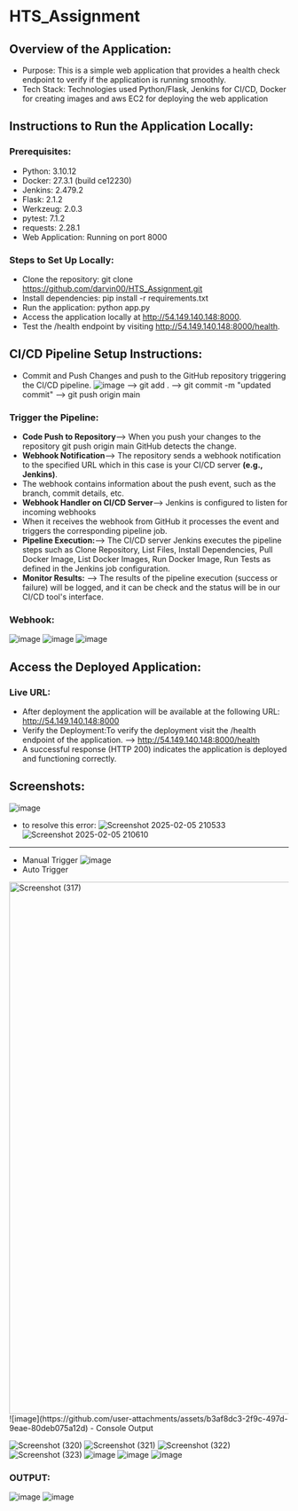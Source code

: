 # HTS_Assignment
## Overview of the Application:
- Purpose: This is a simple web application that provides a health check endpoint to verify if the application is running smoothly.
- Tech Stack: Technologies used Python/Flask, Jenkins for CI/CD, Docker for creating images and aws EC2 for deploying the web application
## Instructions to Run the Application Locally:
### Prerequisites:
- Python: 3.10.12
- Docker: 27.3.1 (build ce12230)
- Jenkins: 2.479.2
- Flask: 2.1.2
- Werkzeug: 2.0.3
- pytest: 7.1.2
- requests: 2.28.1
- Web Application: Running on port 8000
### Steps to Set Up Locally:
- Clone the repository: git clone https://github.com/darvin00/HTS_Assignment.git
- Install dependencies: pip install -r requirements.txt
- Run the application: python app.py 
- Access the application locally at http://54.149.140.148:8000.
- Test the /health endpoint by visiting http://54.149.140.148:8000/health.
## CI/CD Pipeline Setup Instructions:
- Commit and Push Changes and push to the GitHub repository triggering the CI/CD pipeline.
![image](https://github.com/user-attachments/assets/9e61c268-a38b-4b4b-a3b6-56210f6cff73)
--> git add .
--> git commit -m "updated commit"
--> git push origin main
### Trigger the Pipeline:
- **Code Push to Repository**--> When you push your changes to the repository git push origin main GitHub detects the change.
- **Webhook Notification**--> The repository sends a webhook notification to the specified URL which in this case is your CI/CD server **(e.g., Jenkins)**.
- The webhook contains information about the push event, such as the branch, commit details, etc.
- **Webhook Handler on CI/CD Server**--> Jenkins is configured to listen for incoming webhooks
- When it receives the webhook from GitHub it processes the event and triggers the corresponding pipeline job.
- **Pipeline Execution:**--> The CI/CD server Jenkins executes the pipeline steps such as Clone Repository, List Files, Install Dependencies, Pull Docker Image, List Docker Images, Run Docker Image, Run Tests as defined in the Jenkins job configuration.
- **Monitor Results:** --> The results of the pipeline execution (success or failure) will be logged, and it can be check and the status will be in our CI/CD tool's interface.
### Webhook:
![image](https://github.com/user-attachments/assets/ea7b8cdc-2f77-40c2-89b5-ab2a333daf30)
![image](https://github.com/user-attachments/assets/cca2d5fb-1c0c-4657-a757-63b28cb5ddb4)
![image](https://github.com/user-attachments/assets/9ed2cf11-8ea5-4c8c-9f22-2a0cad9888b6)
## Access the Deployed Application:
### Live URL:
- After deployment the application will be available at the following URL: http://54.149.140.148:8000
- Verify the Deployment:To verify the deployment visit the /health endpoint of the application. --> http://54.149.140.148:8000/health
- A successful response (HTTP 200) indicates the application is deployed and functioning correctly.
## Screenshots:
![image](https://github.com/user-attachments/assets/9875742e-7473-45da-acee-b3fc1cd27a59)
- to resolve this error:
![Screenshot 2025-02-05 210533](https://github.com/user-attachments/assets/6d70df68-ebdc-4123-9c74-c4bc60786525)
![Screenshot 2025-02-05 210610](https://github.com/user-attachments/assets/585f1aa9-e2e8-4d1c-bc42-a889af5f3dc8)
***************************************************************************************************************************************************************************************************************
- Manual Trigger
![image](https://github.com/user-attachments/assets/b7f8e57f-b9ba-4833-b68a-3e6ea18834fa)
- Auto Trigger
<img width="960" alt="Screenshot (317)" src="https://github.com/user-attachments/assets/9e8f2495-06a6-47a8-af5c-01956c9d2c84" />
![image](https://github.com/user-attachments/assets/b3af8dc3-2f9c-497d-9eae-80deb075a12d)
- Console Output
  
![Screenshot (320)](https://github.com/user-attachments/assets/f7ad16bf-5a1e-4d00-8e9c-3b8a3b42d745)
![Screenshot (321)](https://github.com/user-attachments/assets/c210e416-c00b-4409-8a2d-56c9cca4eadb)
![Screenshot (322)](https://github.com/user-attachments/assets/7288d2cc-c6a8-49a3-a0fb-38f3bb3b6251)
![Screenshot (323)](https://github.com/user-attachments/assets/95859b8a-efa3-4abf-a0c7-0d5743f5fda2)
![image](https://github.com/user-attachments/assets/43a06fe7-e109-434c-9847-ced47ab3f401)
![image](https://github.com/user-attachments/assets/67508bd9-bb7b-465c-b233-5760895fa925)
![image](https://github.com/user-attachments/assets/082f10ca-7f8b-4e00-8058-9f4218be75ba)

### OUTPUT:
![image](https://github.com/user-attachments/assets/bc06c2d4-5437-43e5-a0b3-24b97eb38f9d)
![image](https://github.com/user-attachments/assets/75156eb7-f38c-45e6-917e-2844ff1ec92b)


